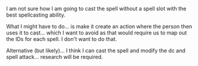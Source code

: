 I am not sure how I am going to cast the spell without a spell slot with the best spellcasting ability.

What I might have to do... is make it create an action where the person then uses it to cast... which I want to avoid as that would require us to map out the IDs for each spell. I don't want to do that.

Alternative (but likely)... I think I can cast the spell and modify the dc and spell attack... research will be required.